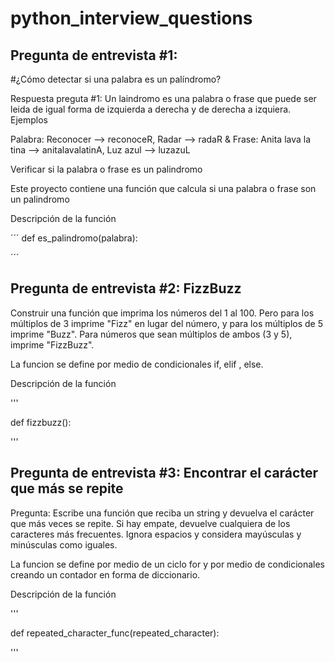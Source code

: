 # python_interview_questions
 
## Pregunta de entrevista #1: 
#¿Cómo detectar si una palabra es un palíndromo?

Respuesta preguta #1:
Un laindromo es una palabra o frase que puede ser leida de igual forma de izquierda a derecha y de derecha a izquiera.
Ejemplos

Palabra: Reconocer --> reconoceR, Radar --> radaR & Frase: Anita lava la tina --> anitalavalatinA, Luz azul --> luzazuL

Verificar si la palabra o frase es un palindromo

Este proyecto contiene una función que calcula si una palabra o frase son un palindromo

Descripción de la función

´´´
def es_palindromo(palabra):

´´´
 
 ## Pregunta de entrevista #2: FizzBuzz

Construir una función que imprima los números del 1 al 100. Pero para los múltiplos de 3 imprime "Fizz" en lugar del número, y para los múltiplos de 5 imprime "Buzz". Para números que sean múltiplos de ambos (3 y 5), imprime "FizzBuzz". 

La funcion se define por medio de condicionales if, elif , else.

Descripción de la función

'''

def fizzbuzz():

'''

 ## Pregunta de entrevista #3: Encontrar el carácter que más se repite
Pregunta:
Escribe una función que reciba un string y devuelva el carácter que más veces se repite. Si hay empate, devuelve cualquiera de los caracteres más frecuentes. Ignora espacios y considera mayúsculas y minúsculas como iguales.

La funcion se define por medio de un ciclo for y por medio de condicionales creando un contador en forma de diccionario.

Descripción de la función

'''

def repeated_character_func(repeated_character):

'''